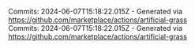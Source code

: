 Commits: 2024-06-07T15:18:22.015Z - Generated via https://github.com/marketplace/actions/artificial-grass
<br>
Commits: 2024-06-07T15:18:22.015Z - Generated via https://github.com/marketplace/actions/artificial-grass
<br>
